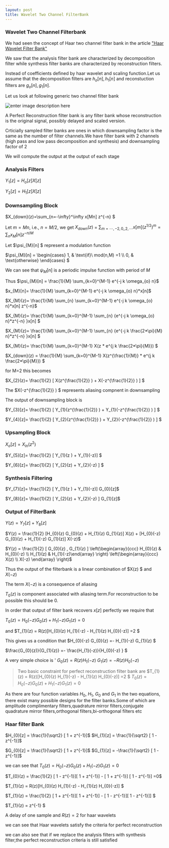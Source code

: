 ```yaml
---
layout: post
title: Wavelet Two Channel FilterBank
---
```


### Wavelet Two Channel Filterbank


We had seen the concept of Haar two channel filter bank in the article ["Haar Wavelet Filter Bank"](http://pi19404.github.io/pyVision/2014/11/26/13/)

We saw that the analysis filter bank are characterized by decomposition filter while synthesis filter banks are characterized by reconstruction filters.

Instead of coefficients defined by haar wavelet and scaling function.Let us assume that the decomposition filters are $h_{o}[n],h_{1}[n]$ and reconstuction filters are $g_{o}[n],g_{1}[n]$.

Let us look at following generic two channel filter bank

![enter image description here](http://pi19404.github.io/pyVision/images/13/w7.png)


A Perfect Reconstruction filter bank is any filter bank whose reconstruction is the original signal, possibly delayed and scaled version.

Crticially sampled filter banks are ones in which downsampling factor is the same as the number of filter channels.We have filter bank with 2 channels (high pass and low pass decomposition and synthesis) and downsampling factor of 2 


We will compute the output at the output of each stage

### Analysis Filters
$Y_{1}[z] = H_{o}[z]X[z]$

$Y_{2}[z] = H_{1}[z]X[z]$

### Downsampling Block

$X_{down}(z)=\sum_{n=-\infty}^\infty x[Mn] z^{-n} $

Let $m=Mn$, i.e., $n=M/2$, we get 
$\displaystyle X_{down}(z)$	$\textstyle =$	$\displaystyle \sum_{m=\cdots,-2,0,,2,\cdots} x[m] (z^{1/2})^{m}=\sum_{n} x_{M}[n] z^{-n/M}$

Let $\psi_{M}[n] $ represent a modulation function

$\psi_{M}[n] = \begin{cases}
      1, & \text{if}\ mod(n,M) =1 \\\\
      0, & \text{otherwise}
    \end{cases} $

We can see that $\psi_{M}[n]$ is a periodic impulse function with period of $M$

Thus $\psi_{M}[n] = \frac{1}{M} \sum_{k=0}^{M-1} e^{-j k \omega_{o} n}$

$x_{M}[n]=  \frac{1}{M} \sum_{k=0}^{M-1} e^{-j k \omega_{o} n}*x[n]$

$X_{M}(z)=  \frac{1}{M} \sum_{n} \sum_{k=0}^{M-1} e^{-j k \omega_{o} n}*x[n] z^{-n}$

$X_{M}(z)=  \frac{1}{M}  \sum_{k=0}^{M-1} \sum_{n} \{e^{-j k \omega_{o} n}*z^{-n} \}x[n] $

$X_{M}(z)=  \frac{1}{M}  \sum_{k=0}^{M-1} \sum_{n} \{e^{-j k \frac{2*\pi}{M} n}*z^{-n} \}x[n] $

$X_{M}(z)=  \frac{1}{M}  \sum_{k=0}^{M-1} X(z * e^{j k \frac{2*\pi}{M}}) $

$X_{down}(z) =  \frac{1}{M}  \sum_{k=0}^{M-1} X(z^{\frac{1}{M}} * e^{j k \frac{2*\pi}{M}}) $

for M=2 this becomes

$X_{2}(z)= \frac{1}{2} [  X(z^{\frac{1}{2}} ) + X(-z^{\frac{1}{2}} ) ] $

The $X(-z^{\frac{1}{2}} ) $ represents aliasing compnent in downsampling

The output of downsampling block is

$Y_{3}[z]= \frac{1}{2} [  Y_{1}(z^{\frac{1}{2}} ) + Y_{1}(-z^{\frac{1}{2}} ) ] $

$Y_{4}[z]= \frac{1}{2} [  Y_{2}(z^{\frac{1}{2}} ) + Y_{2}(-z^{\frac{1}{2}} ) ] $


### Upsampling Block

$X_{o}[z] = X_{in}(z^2)$

$Y_{5}[z]= \frac{1}{2} [  Y_{1}(z ) + Y_{1}(-z)] $

$Y_{6}[z]= \frac{1}{2} [  Y_{2}(z) + Y_{2}(-z) ] $

### Synthesis Filtering

$Y_{7}[z]= \frac{1}{2} [  Y_{1}(z ) + Y_{1}(-z)] G_{0}[z]$

$Y_{8}[z]= \frac{1}{2} [  Y_{2}(z) + Y_{2}(-z) ] G_{1}[z]$

### Output of FilterBank
$Y(z) = Y_{7}[z]+Y_{8}[z]$

$Y(z) = \frac{1}{2}  [H_{0}(z) G_{0}(z) + H_{1}(z) G_{1}(z)] X(z) + [H_{0}(-z) G_{0}(z) + H_{1}(-z) G_{1}(z)] X(-z)$

$Y(z) = \frac{1}{2} [ G_{0}(z) , G_{1}(z) ] \left(\begin{array}{ccc} H_{0}(z) & H_{0}(-z) \\ H_{1}(z) & H_{1}(-z)\end{array} \right) \left(\begin{array}{ccc} X(z) \\ X(-z) \end{array} \right)$

Thus the output of the filterbank is a linear combination of $X(z) $ and $X(-z)$

The term $X(-z)$ is a consequence of aliasing

$T_{0}(z)$ is component associated with aliasing term.For reconstruction to be possible this should be 0.

In order that output of filter bank recovers $x[z]$ perfectly we require that

$T_{0}(z) = H_{0}(-z) G_{0}(z) + H_{1}(-z) G_{1}(z) = 0$

and $T_{1}(z) = R(z)[H_{0}(z) H_{1}(-z) - H_{1}(z) H_{0}(-z)] =2 $

This gives us a condition that
$H_{0}(-z) G_{0}(z) =- H_{1}(-z) G_{1}(z) $

$\frac{G_{0}(z)}{G_{1}(z)} =- \frac{H_{1}(-z)}{H_{0}(-z) }  $

A very simple choice is '
$G_{0}(z)  = R(z) H_{1}(-z)$
$G_{1}(z)  = -R(z) H_{0}(-z)$

> Two basic constraint for perfect reconstruction filter bank are 
>$T_{1}(z) = R(z)[H_{0}(z) H_{1}(-z) - H_{1}(z) H_{0}(-z)] =2 $
>$T_{0}(z) = H_{0}(-z) G_{0}(z) + H_{1}(-z) G_{1}(z) = 0$


As there are four function variables $H_0$, $H_1$, $G_0$ and $G_1$ in the two equations, there exist many possible designs for the filter banks.Some of which are amplitude complimentary filters,quadrature mirror filters,conjugate quadrature mirror filters,orthogonal filters,bi-orthogonal filters etc


### Haar filter Bank

$H_{0}[z] = \frac{1}{\sqrt2} [ 1 + z^{-1}]$
$H_{1}[z] = \frac{1}{\sqrt2} [ 1 - z^{-1}]$

$G_{0}[z] = \frac{1}{\sqrt2} [ 1 + z^{-1}]$
$G_{1}[z] = -\frac{1}{\sqrt2} [ 1 - z^{-1}]$

we can see that
$T_{0}(z) = H_{0}(-z) G_{0}(z) + H_{1}(-z) G_{1}(z) = 0$

$T_{0}(z) = \frac{1}{2} [ 1 - z^{-1}][ 1 + z^{-1}] - [ 1 + z^{-1}] [ 1 - z^{-1}] =0$

$T_{1}(z) = R(z)[H_{0}(z) H_{1}(-z) - H_{1}(z) H_{0}(-z)] $

$T_{1}(z) =  \frac{1}{2} [ 1 + z^{-1}][ 1 + z^{-1}] - [ 1 - z^{-1}][ 1 - z^{-1}]] $

$T_{1}(z) = z^{-1} $

A delay of one sample and $R(z)=2$ for haar wavelets

we can see that Haar wavelets satisfy the criteria for perfect reconstruction

we can also see that if we replace the analysis filters with synthesis filter,the perfect reconstruction criteria is still satisfied
